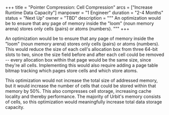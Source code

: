 +++
title = "Pointer Compression: Cell Compression"
arcs = ["Increase Runtime Data Capacity"]
manpower = "1 Engineer"
duration = "2-4 Months"
status = "Next Up"
owner = "TBD"
description = """
An optimization would be to ensure that any page of memory inside the "loom" (noun memory arena) stores only cells (pairs) or atoms (numbers). 
"""
+++

An optimization would be to ensure that any page of memory inside the "loom" (noun memory arena) stores only cells (pairs) or atoms (numbers).  This would reduce the size of each cell's allocation box from three 64-bit slots to two, since the size field before and after each cell could be removed -- every allocation box within that page would be the same size, since they're all cells.  Implementing this would also require adding a page table bitmap tracking which pages store cells and which store atoms.

This optimization would not increase the total size of addressed memory, but it would increase the number of cells that could be stored within that memory by 50%. This also compresses cell storage, increasing cache locality and thereby performance.   The majority of Urbit's memory consists of cells, so this optimization would meaningfully increase total data storage capacity.
